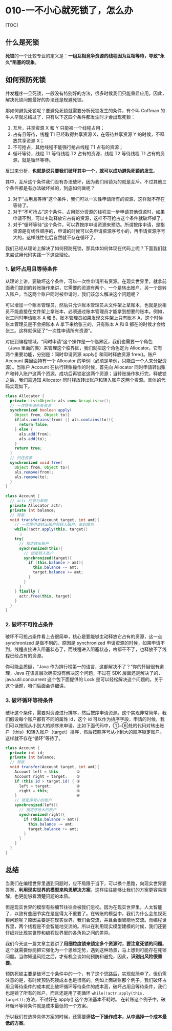 # 010-一不小心就死锁了，怎么办

[TOC]

## 什么是死锁

**死锁**的一个比较专业的定义是：**一组互相竞争资源的线程因为互相等待，导致“永久”阻塞的现象**。

## 如何预防死锁

并发程序一旦死锁，一般没有特别好的方法，很多时候我们只能重启应用。因此，解决死锁问题最好的办法还是规避死锁。

那如何避免死锁呢？要避免死锁就需要分析死锁发生的条件，有个叫 Coffman 的牛人早就总结过了，只有以下这四个条件都发生时才会出现死锁：

1. 互斥，共享资源 X 和 Y 只能被一个线程占用；
2. 占有且等待，线程 T1 已经取得共享资源 X，在等待共享资源 Y 的时候，不释放共享资源 X；
3. 不可抢占，其他线程不能强行抢占线程 T1 占有的资源；
4. 循环等待，线程 T1 等待线程 T2 占有的资源，线程 T2 等待线程 T1 占有的资源，就是循环等待。

反过来分析，**也就是说只要我们破坏其中一个，就可以成功避免死锁的发生**。

其中，互斥这个条件我们没有办法破坏，因为我们用锁为的就是互斥。不过其他三个条件都是有办法破坏掉的，到底如何做呢？

1. 对于“占用且等待”这个条件，我们可以一次性申请所有的资源，这样就不存在等待了。
2. 对于“不可抢占”这个条件，占用部分资源的线程进一步申请其他资源时，如果申请不到，可以主动释放它占有的资源，这样不可抢占这个条件就破坏掉了。
3. 对于“循环等待”这个条件，可以靠按序申请资源来预防。所谓按序申请，是指资源是有线性顺序的，申请的时候可以先申请资源序号小的，再申请资源序号大的，这样线性化后自然就不存在循环了。

我们已经从理论上解决了如何预防死锁，那具体如何体现在代码上呢？下面我们就来尝试用代码实践一下这些理论。

### 1. 破坏占用且等待条件

从理论上讲，要破坏这个条件，可以一次性申请所有资源。在现实世界里，就拿前面我们提到的转账操作来讲，它需要的资源有两个，一个是转出账户，另一个是转入账户，当这两个账户同时被申请时，我们该怎么解决这个问题呢？

可以增加一个账本管理员，然后只允许账本管理员从文件架上拿账本，也就是说柜员不能直接在文件架上拿账本，必须通过账本管理员才能拿到想要的账本。例如，张三同时申请账本 A 和 B，账本管理员如果发现文件架上只有账本 A，这个时候账本管理员是不会把账本 A 拿下来给张三的，只有账本 A 和 B 都在的时候才会给张三。这样就保证了“一次性申请所有资源”。

对应到编程领域，“同时申请”这个操作是一个临界区，我们也需要一个角色（Java 里面的类）来管理这个临界区，我们就把这个角色定为 Allocator。它有两个重要功能，分别是：同时申请资源 apply() 和同时释放资源 free()。账户 Account 类里面持有一个 Allocator 的单例（必须是单例，只能由一个人来分配资源）。当账户 Account 在执行转账操作的时候，首先向 Allocator 同时申请转出账户和转入账户这两个资源，成功后再锁定这两个资源；当转账操作执行完，释放锁之后，我们需通知 Allocator 同时释放转出账户和转入账户这两个资源。具体的代码实现如下。

```java
class Allocator {
  private List<Object> als =new ArrayList<>();
  // 一次性申请所有资源
  synchronized boolean apply(
    Object from, Object to){
    if(als.contains(from) || als.contains(to)){
      return false;  
    } else {
      als.add(from);
      als.add(to);  
    }
    return true;
  }
  // 归还资源
  synchronized void free(
    Object from, Object to){
    als.remove(from);
    als.remove(to);
  }
}
 
class Account {
  // actr 应该为单例
  private Allocator actr;
  private int balance;
  // 转账
  void transfer(Account target, int amt){
    // 一次性申请转出账户和转入账户，直到成功
    while(!actr.apply(this, target))
      ；
    try{
      // 锁定转出账户
      synchronized(this){              
        // 锁定转入账户
        synchronized(target){           
          if (this.balance > amt){
            this.balance -= amt;
            target.balance += amt;
          }
        }
      }
    } finally {
      actr.free(this, target)
    }
  } 
}
```

### 2. 破坏不可抢占条件

破坏不可抢占条件看上去很简单，核心是要能够主动释放它占有的资源，这一点 synchronized 是做不到的。原因是 synchronized 申请资源的时候，如果申请不到，线程直接进入阻塞状态了，而线程进入阻塞状态，啥都干不了，也释放不了线程已经占有的资源。

你可能会质疑，“Java 作为排行榜第一的语言，这都解决不了？”你的怀疑很有道理，Java 在语言层次确实没有解决这个问题，不过在 SDK 层面还是解决了的，java.util.concurrent 这个包下面提供的 Lock 是可以轻松解决这个问题的。关于这个话题，咱们后面会详细讲。

### 3. 破坏循环等待条件

破坏这个条件，需要对资源进行排序，然后按序申请资源。这个实现非常简单，我们假设每个账户都有不同的属性 id，这个 id 可以作为排序字段，申请的时候，我们可以按照从小到大的顺序来申请。比如下面代码中，①~⑥处的代码对转出账户（this）和转入账户（target）排序，然后按照序号从小到大的顺序锁定账户。这样就不存在“循环”等待了。

```java
class Account {
  private int id;
  private int balance;
  // 转账
  void transfer(Account target, int amt){
    Account left = this        ①
    Account right = target;    ②
    if (this.id > target.id) { ③
      left = target;           ④
      right = this;            ⑤
    }                          ⑥
    // 锁定序号小的账户
    synchronized(left){
      // 锁定序号大的账户
      synchronized(right){ 
        if (this.balance > amt){
          this.balance -= amt;
          target.balance += amt;
        }
      }
    }
  } 
}
```

## 总结

当我们在编程世界里遇到问题时，应不局限于当下，可以换个思路，向现实世界要答案，**利用现实世界的模型来构思解决方案**，这样往往能够让我们的方案更容易理解，也更能够看清楚问题的本质。

但是现实世界的模型有些细节往往会被我们忽视。因为在现实世界里，人太智能了，以致有些细节实在是显得太不重要了。在转账的模型中，我们为什么会忽视死锁问题呢？原因主要是在现实世界，我们会交流，并且会很智能地交流。而编程世界里，两个线程是不会智能地交流的。所以在利用现实模型建模的时候，我们还要仔细对比现实世界和编程世界里的各角色之间的差异。

我们今天这一篇文章主要讲了**用细粒度锁来锁定多个资源时，要注意死锁的问题**。这个就需要你能把它强化为一个思维定势，遇到这种场景，马上想到可能存在死锁问题。当你知道风险之后，才有机会谈如何预防和避免，因此，**识别出风险很重要**。

预防死锁主要是破坏三个条件中的一个，有了这个思路后，实现就简单了。但仍需注意的是，有时候预防死锁成本也是很高的。例如上面转账那个例子，我们破坏占用且等待条件的成本就比破坏循环等待条件的成本高，破坏占用且等待条件，我们也是锁了所有的账户，而且还是用了死循环 `while(!actr.apply(this, target));`方法，不过好在 apply() 这个方法基本不耗时。 在转账这个例子中，破坏循环等待条件就是成本最低的一个方案。

所以我们在选择具体方案的时候，还需要**评估一下操作成本，从中选择一个成本最低的方案**。